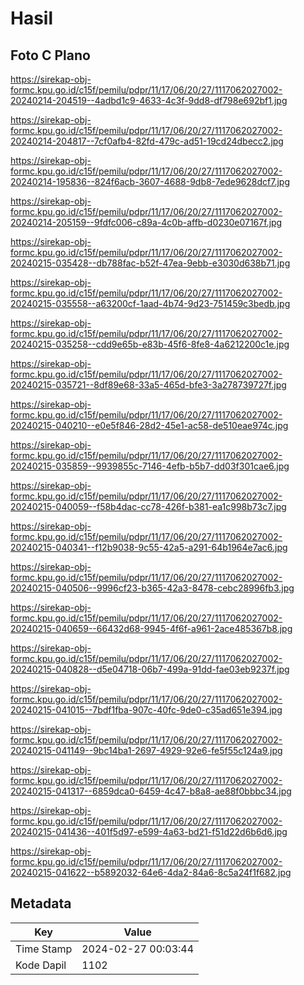 # Hasil

## Foto C Plano

https://sirekap-obj-formc.kpu.go.id/c15f/pemilu/pdpr/11/17/06/20/27/1117062027002-20240214-204519--4adbd1c9-4633-4c3f-9dd8-df798e692bf1.jpg

https://sirekap-obj-formc.kpu.go.id/c15f/pemilu/pdpr/11/17/06/20/27/1117062027002-20240214-204817--7cf0afb4-82fd-479c-ad51-19cd24dbecc2.jpg

https://sirekap-obj-formc.kpu.go.id/c15f/pemilu/pdpr/11/17/06/20/27/1117062027002-20240214-195836--824f6acb-3607-4688-9db8-7ede9628dcf7.jpg

https://sirekap-obj-formc.kpu.go.id/c15f/pemilu/pdpr/11/17/06/20/27/1117062027002-20240214-205159--9fdfc006-c89a-4c0b-affb-d0230e07167f.jpg

https://sirekap-obj-formc.kpu.go.id/c15f/pemilu/pdpr/11/17/06/20/27/1117062027002-20240215-035428--db788fac-b52f-47ea-9ebb-e3030d638b71.jpg

https://sirekap-obj-formc.kpu.go.id/c15f/pemilu/pdpr/11/17/06/20/27/1117062027002-20240215-035558--a63200cf-1aad-4b74-9d23-751459c3bedb.jpg

https://sirekap-obj-formc.kpu.go.id/c15f/pemilu/pdpr/11/17/06/20/27/1117062027002-20240215-035258--cdd9e65b-e83b-45f6-8fe8-4a6212200c1e.jpg

https://sirekap-obj-formc.kpu.go.id/c15f/pemilu/pdpr/11/17/06/20/27/1117062027002-20240215-035721--8df89e68-33a5-465d-bfe3-3a278739727f.jpg

https://sirekap-obj-formc.kpu.go.id/c15f/pemilu/pdpr/11/17/06/20/27/1117062027002-20240215-040210--e0e5f846-28d2-45e1-ac58-de510eae974c.jpg

https://sirekap-obj-formc.kpu.go.id/c15f/pemilu/pdpr/11/17/06/20/27/1117062027002-20240215-035859--9939855c-7146-4efb-b5b7-dd03f301cae6.jpg

https://sirekap-obj-formc.kpu.go.id/c15f/pemilu/pdpr/11/17/06/20/27/1117062027002-20240215-040059--f58b4dac-cc78-426f-b381-ea1c998b73c7.jpg

https://sirekap-obj-formc.kpu.go.id/c15f/pemilu/pdpr/11/17/06/20/27/1117062027002-20240215-040341--f12b9038-9c55-42a5-a291-64b1964e7ac6.jpg

https://sirekap-obj-formc.kpu.go.id/c15f/pemilu/pdpr/11/17/06/20/27/1117062027002-20240215-040506--9996cf23-b365-42a3-8478-cebc28996fb3.jpg

https://sirekap-obj-formc.kpu.go.id/c15f/pemilu/pdpr/11/17/06/20/27/1117062027002-20240215-040659--66432d68-9945-4f6f-a961-2ace485367b8.jpg

https://sirekap-obj-formc.kpu.go.id/c15f/pemilu/pdpr/11/17/06/20/27/1117062027002-20240215-040828--d5e04718-06b7-499a-91dd-fae03eb9237f.jpg

https://sirekap-obj-formc.kpu.go.id/c15f/pemilu/pdpr/11/17/06/20/27/1117062027002-20240215-041015--7bdf1fba-907c-40fc-9de0-c35ad651e394.jpg

https://sirekap-obj-formc.kpu.go.id/c15f/pemilu/pdpr/11/17/06/20/27/1117062027002-20240215-041149--9bc14ba1-2697-4929-92e6-fe5f55c124a9.jpg

https://sirekap-obj-formc.kpu.go.id/c15f/pemilu/pdpr/11/17/06/20/27/1117062027002-20240215-041317--6859dca0-6459-4c47-b8a8-ae88f0bbbc34.jpg

https://sirekap-obj-formc.kpu.go.id/c15f/pemilu/pdpr/11/17/06/20/27/1117062027002-20240215-041436--401f5d97-e599-4a63-bd21-f51d22d6b6d6.jpg

https://sirekap-obj-formc.kpu.go.id/c15f/pemilu/pdpr/11/17/06/20/27/1117062027002-20240215-041622--b5892032-64e6-4da2-84a6-8c5a24f1f682.jpg


## Metadata

| Key        | Value               |
| ---------- | ------------------- |
| Time Stamp | 2024-02-27 00:03:44 |
| Kode Dapil | 1102                |




